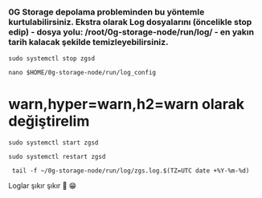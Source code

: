 ### 0G Storage depolama probleminden bu yöntemle kurtulabilirsiniz. Ekstra olarak Log dosyalarını (öncelikle stop edip) - dosya yolu: /root/0g-storage-node/run/log/ - en yakın tarih kalacak şekilde temizleyebilirsiniz.

```console
sudo systemctl stop zgsd
```

```console
nano $HOME/0g-storage-node/run/log_config
```

# warn,hyper=warn,h2=warn olarak değiştirelim 


```console
sudo systemctl start zgsd
```

```console
sudo systemctl restart zgsd
```

```console
 tail -f ~/0g-storage-node/run/log/zgs.log.$(TZ=UTC date +%Y-%m-%d)
```

Loglar şıkır şıkır 🐅 😁
